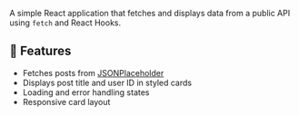 A simple React application that fetches and displays data from a public API using `fetch` and React Hooks.

## 🚀 Features
- Fetches posts from [JSONPlaceholder](https://jsonplaceholder.typicode.com/)
- Displays post title and user ID in styled cards
- Loading and error handling states
- Responsive card layout
